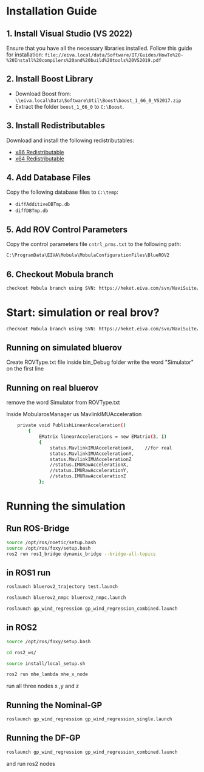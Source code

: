 
# Installation Guide

## 1. Install Visual Studio (VS 2022)
Ensure that you have all the necessary libraries installed.
Follow this guide for installation:
`file://eiva.local/data/Software/IT/Guides/HowTo%20-%20Install%20compilers%20and%20build%20tools%20VS2019.pdf`

## 2. Install Boost Library
- Download Boost from: `\\eiva.local\Data\Software\Util\Boost\boost_1_66_0_VS2017.zip`
- Extract the folder `boost_1_66_0` to `C:\Boost`.

## 3. Install Redistributables
Download and install the following redistributables:
- [x86 Redistributable](https://download.microsoft.com/download/1/6/5/165255E7-1014-4D0A-B094-B6A430A6BFFC/vcredist_x86.exe)
- [x64 Redistributable](https://download.microsoft.com/download/1/6/5/165255E7-1014-4D0A-B094-B6A430A6BFFC/vcredist_x64.exe)

## 4. Add Database Files
Copy the following database files to `C:\temp`:
- `diffAdditiveDBTmp.db`
- `diffDBTmp.db`

## 5. Add ROV Control Parameters
Copy the control parameters file `cntrl_prms.txt` to the following path:
```bash
C:\ProgramData\EIVA\Mobula\MobulaConfigurationFiles\BlueROV2
```

## 6. Checkout Mobula branch

```bash
checkout Mobula branch using SVN: https://heket.eiva.com/svn/NaviSuite/features/Mobula/Mobula_External_Controller_AHA/
```



# Start: simulation or real brov?
```bash
checkout Mobula branch using SVN: https://heket.eiva.com/svn/NaviSuite/features/Mobula/Mobula_External_Controller_AHA/
```
 ## Running on simulated bluerov

  Create ROVType.txt file inside bin_Debug folder
  write the word "Simulator" on the first line

 ## Running on real bluerov

  remove the word Simulator from  ROVType.txt
 
 Inside MobularosManager us MavlinkIMUAcceleration
```bash
 	private void PublishLinearAcceleration()
		{
			EMatrix linearAccelerations = new EMatrix(3, 1)
			{
				status.MavlinkIMUAccelerationX,    //for real
				status.MavlinkIMUAccelerationY,    
				status.MavlinkIMUAccelerationZ     
				//status.IMURawAccelerationX,       
				//status.IMURawAccelerationY,
				//status.IMURawAccelerationZ
			};
```



# Running the simulation

## Run ROS-Bridge
```bash
source /opt/ros/noetic/setup.bash
source /opt/ros/foxy/setup.bash
ros2 run ros1_bridge dynamic_bridge --bridge-all-topics
```

## in ROS1 run 
```bash
roslaunch bluerov2_trajectory test.launch 
```

```bash
roslaunch bluerov2_nmpc bluerov2_nmpc.launch 
```

```bash
roslaunch gp_wind_regression gp_wind_regression_combined.launch
```

## in ROS2

```bash
source /opt/ros/foxy/setup.bash
```

```bash
cd ros2_ws/
```

```bash
source install/local_setup.sh
```


```bash
ros2 run mhe_lambda mhe_x_node 
```
run all three nodes x ,y and z
## Running the Nominal-GP
```bash
roslaunch gp_wind_regression gp_wind_regression_single.launch
```


## Running the DF-GP

```bash
roslaunch gp_wind_regression gp_wind_regression_combined.launch
```

and run ros2 nodes


